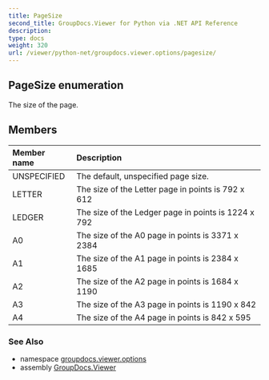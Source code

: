 ```yaml
---
title: PageSize
second_title: GroupDocs.Viewer for Python via .NET API Reference
description: 
type: docs
weight: 320
url: /viewer/python-net/groupdocs.viewer.options/pagesize/
---
```


## PageSize enumeration

The size of the page.

## Members
| Member name | Description |
| :- | :- |
|UNSPECIFIED|The default, unspecified page size.|
|LETTER|The size of the Letter page in points is 792 x 612|
|LEDGER|The size of the Ledger page in points is 1224 x 792|
|A0|The size of the A0 page in points is 3371 x 2384|
|A1|The size of the A1 page in points is 2384 x 1685|
|A2|The size of the A2 page in points is 1684 x 1190|
|A3|The size of the A3 page in points is 1190 x 842|
|A4|The size of the A4 page in points is 842 x 595|

### See Also

* namespace [groupdocs.viewer.options](/viewer/python-net/groupdocs.viewer.options/)
* assembly [GroupDocs.Viewer](/viewer/python-net/)

